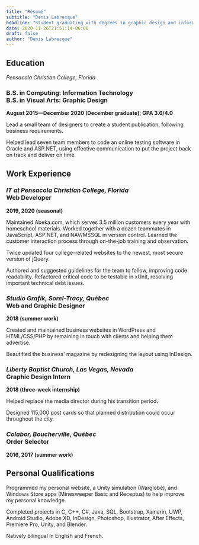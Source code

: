 ```yaml
---
title: "Résumé"
subtitle: "Denis Labrecque"
headline: "Student graduating with degrees in graphic design and information technology, having practical experience in both design and programming."
date: 2020-11-26T21:51:14-06:00
draft: false
author: "Denis Labrecque"
---
```

<section data-anim="bottom top">
    <h2>Education</h2>
    <em class="side-header">Pensacola Christian College, Florida</em>
    <h3>B.S. in Computing: Information Technology
        <br />B.S. in Visual Arts: Graphic Design
    </h3>
    <p><strong>August 2015—December 2020 (December graduate); GPA 3.6/4.0</strong></p>
    <p>Lead a small team of designers to create a student publication, following business requirements.</p>
    <p>Helped lead seven team members to code an online testing software in Oracle and ASP.NET, using effective communication to put the project back on track and deliver on time.</p>
</section>

<section>
    <h2>Work Experience</h2>
    <h3>
        <em class="side-header">IT at Pensacola Christian College, Florida</em>
        <div>Web Developer</div>
    </h3>
    <p><strong>2019, 2020 (seasonal)</strong></p>
    <p>Maintained Abeka.com, which serves 3.5 million customers every year with homeschool materials. Worked together with a dozen teammates in JavaScript, ASP.NET, and NAV/MSSQL in version control. Learned the customer interaction process through on-the-job training and observation.</p>
    <p>Twice updated four college-related websites to the newest, most secure version of jQuery.</p>
    <p>Authored and suggested guidelines for the team to follow, improving code readability. Refactored critical code to be testable in xUnit, resolving important technical debt issues.</p>
    <h3>
        <em class="side-header">Studio Grafik, Sorel-Tracy, Québec</em>
        <div>Web and Graphic Designer</div>
    </h3>
    <p><strong>2018 (summer work)</strong></p>
    <p>Created and maintained business websites in WordPress and HTML/CSS/PHP by remaining in touch with clients and helping them advertise.</p>
    <p>Beautified the business’ magazine by redesigning the layout using InDesign.</p>
    <h3>
        <em class="side-header">Liberty Baptist Church, Las Vegas, Nevada</em>
        <div>Graphic Design Intern</div>
    </h3>
    <p><strong>2018 (three-week internship)</strong></p>
    <p>Helped replace the media director during his transition period.</p>
    <p>Designed 115,000 post cards so that planned distribution could occur throughout the city.</p>
    <h3>
        <em class="side-header">Colabor, Boucherville, Québec</em>
        <div>Order Selector</div>
    </h3>
    <strong>2016, 2017 (summer work)</strong>
</section>


<section>
        <h2>Personal Qualifications</h2>
        <p>Programmed my personal website, a Unity simulation (Warglobe), and Windows Store apps 
(Minesweeper Basic and Receptus) to help improve my personal knowledge.</p>
        <p>Completed projects in C, C++, C#, Java, SQL, Bootstrap, Xamarin, UWP, Android Studio, Adobe XD, InDesign, Photoshop, Illustrator, After Effects, Premiere Pro, Unity, and Blender.</p>
        <p>Natively bilingual in English and French.</p>
</section>